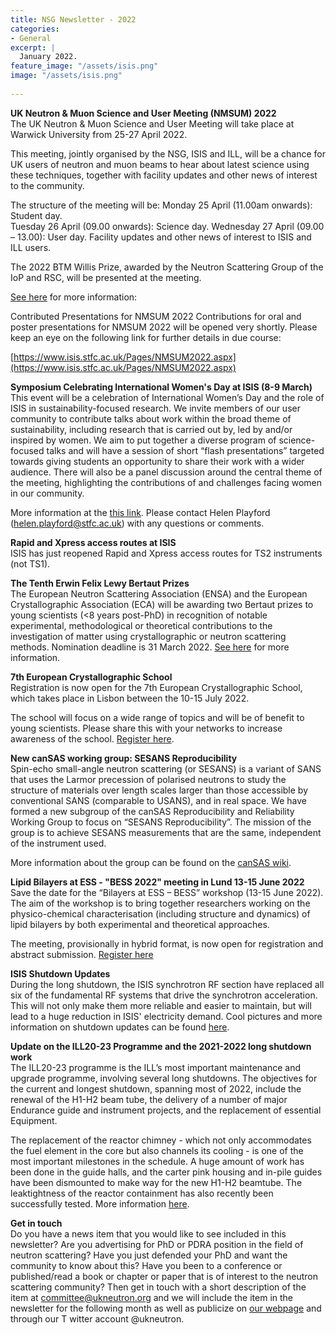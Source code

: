 ```yaml
---
title: NSG Newsletter - 2022
categories:
- General
excerpt: |
  January 2022.
feature_image: "/assets/isis.png"
image: "/assets/isis.png"
 
---
```


**UK Neutron & Muon Science and User Meeting (NMSUM) 2022**\
The UK Neutron & Muon Science and User Meeting will take place at Warwick University from 25-27 April 2022.

This meeting, jointly organised by the NSG, ISIS and ILL, will be a chance for UK users of neutron and muon beams to 
hear about latest science using these techniques, together with facility updates and other news of interest to the community.

The structure of the meeting will be:
Monday 25 April (11.00am onwards): Student day.  
Tuesday 26 April (09.00 onwards): Science day. 
Wednesday 27 April (09.00 – 13.00): User day. Facility updates and other news of interest to ISIS and ILL users.

The 2022 BTM Willis Prize, awarded by the Neutron Scattering Group of the IoP and RSC, will be presented at the meeting. 

[See here](https://www.isis.stfc.ac.uk/Pages/NMSUM2022.aspx) for more information:

Contributed Presentations for NMSUM 2022
Contributions for oral and poster presentations for NMSUM 2022 will be opened very shortly. 
Please keep an eye on the following link for further details in due course:

[https://www.isis.stfc.ac.uk/Pages/NMSUM2022.aspx](https://www.isis.stfc.ac.uk/Pages/NMSUM2022.aspx)

**Symposium Celebrating International Women's Day at ISIS (8-9 March)**\
This event will be a celebration of International Women’s Day and the role of ISIS in sustainability-focused research. 
We invite members of our user community to contribute talks about work within the broad theme of sustainability, 
including research that is carried out by, led by and/or inspired by women. We aim to put together a diverse program of 
science-focused talks and will have a session of short “flash presentations” targeted towards giving students an opportunity 
to share their work with a wider audience. There will also be a panel discussion around the central theme of the meeting, 
highlighting the contributions of and challenges facing women in our community. 

More information at the [this link](https://www.isis.stfc.ac.uk/Pages/International-Women's-Day-Symposium.aspx). 
Please contact Helen Playford (helen.playford@stfc.ac.uk) with any questions or comments.

**Rapid and Xpress access routes at ISIS**\
ISIS has just reopened Rapid and Xpress access routes for TS2 instruments (not TS1).

**The Tenth Erwin Felix Lewy Bertaut Prizes**\
The European Neutron Scattering Association (ENSA) and the European Crystallographic Association (ECA) 
will be awarding two Bertaut prizes to young scientists (<8 years post-PhD) in recognition of notable experimental, 
methodological or theoretical contributions to the investigation of matter using crystallographic or neutron scattering methods. 
Nomination deadline is 31 March 2022. [See here](https://ecanews.org/erwin-felix-lewy-bertaut-prize/) for more information. 

**7th European Crystallographic School**\
Registration is now open for the 7th European Crystallographic School, which takes place in Lisbon between the 10-15 July 2022.

The school will focus on a wide range of topics and will be of benefit to young scientists. Please share this with your networks 
to increase awareness of the school. [Register here](https://ecs7.events.chemistry.pt/).

**New canSAS working group: SESANS Reproducibility**\
Spin-echo small-angle neutron scattering (or SESANS) is a variant of SANS that uses the Larmor precession of polarised 
neutrons to study the structure of materials over length scales larger than those accessible by conventional 
SANS (comparable to USANS), and in real space. We have formed a new subgroup of the canSAS Reproducibility 
and Reliability Working Group to focus on “SESANS Reproducibility”. The mission of the group is to achieve 
SESANS measurements that are the same, independent of the instrument used. 
 
More information about the group can be found on the 
[canSAS wiki](https://cansas.org/wgwiki/index.php/SESANS_Reproducibility_Working_Group).


**Lipid Bilayers at ESS - "BESS 2022" meeting in Lund 13-15 June 2022**\
Save the date for the “Bilayers at ESS – BESS” workshop (13-15 June 2022). 
The aim of the workshop is to bring together researchers working on the physico-chemical 
characterisation (including structure and dynamics) of lipid bilayers by both experimental and theoretical approaches.

The meeting, provisionally in hybrid format, is now open for registration and abstract submission. 
[Register here](https://lnkd.in/eWBGtQcm)

**ISIS Shutdown Updates**\
During the long shutdown, the ISIS synchrotron RF section have replaced all six of the fundamental RF systems that 
drive the synchrotron acceleration. This will not only make them more reliable and easier to maintain, but will lead to a huge 
reduction in ISIS' electricity demand.  Cool pictures and more information on shutdown 
updates can be found [here](https://www.isis.stfc.ac.uk/Pages/ShutdownUpdate.aspx).


**Update on the ILL20-23 Programme and the 2021-2022 long shutdown work**\
The ILL20-23 programme is the ILL’s most important maintenance and upgrade programme, 
involving several long shutdowns. The objectives for the current and longest shutdown, spanning most of 2022, 
include the renewal of the H1-H2 beam tube, the delivery of a number of major Endurance guide and instrument projects, 
and the replacement of essential Equipment.

The replacement of the reactor chimney - which not only accommodates the fuel element in the core but 
also channels its cooling - is one of the most important milestones in the schedule. 
A huge amount of work has been done in the guide halls, and the carter pink housing and in-pile guides have been 
dismounted to make way for the new H1-H2 beamtube. The leaktightness of the reactor containment has also recently been 
successfully tested. More information [here](https://www.ill.eu/users/instruments/modernisation-programmes/ill2023).

**Get in touch**\
Do you have a news item that you would like to see included in this newsletter? 
Are you advertising for PhD or PDRA position in the field of neutron scattering? 
Have you just defended your PhD and want the community to know about this? Have you been to a 
conference or published/read a book or chapter or paper that is of interest to the neutron scattering community? 
Then get in touch with a short description of the item at committee@ukneutron.org 
and we will include the item in the 
newsletter for the following month as well as publicize on [our webpage](http://ukneutron.org) and through our T
witter account @ukneutron. 


